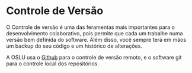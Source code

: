 # Controle de Versão

O Controle de versão é uma das feramentas mais importantes para o desenvolvimento colaborativo, pois permite que cada um trabalhe numa versão bem definida do software. Além disso, você sempre terá em mãos um backup do seu código e um histórico de alterações.

A OSLU usa o [Github](https://guide.esciencecenter.nl/#/) para o controle de versão remoto, e o software git para o controle local dos repositórios.